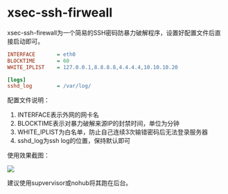 # xsec-ssh-firweall
xsec-ssh-firewall为一个简易的SSH密码防暴力破解程序，设置好配置文件后直接启动即可。

```ini
INTERFACE       = eth0
BLOCKTIME       = 60
WHITE_IPLIST    = 127.0.0.1,8.8.8.8,4.4.4.4,10.10.10.20

[logs]
sshd_log        = /var/log/ 
```
配置文件说明：

1. INTERFACE表示外网的网卡名
1. BLOCKTIME表示对暴力破解来源IP的封禁时间，单位为分钟
1. WHITE_IPLIST为白名单，防止自己连续3次输错密码后无法登录服务器
1. sshd_log为ssh log的位置，保持默认即可

使用效果截图：

![](https://docs.xsec.io/images/ssh-firewall/ssh-firewall.png)

建议使用supvervisor或nohub将其跑在后台。